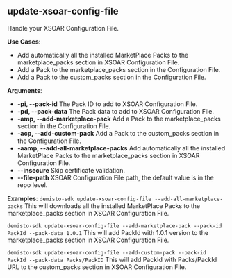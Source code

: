 ## update-xsoar-config-file

Handle your XSOAR Configuration File.

**Use Cases**:
- Add automatically all the installed MarketPlace Packs to the marketplace_packs section in XSOAR Configuration File.
- Add a Pack to the marketplace_packs section in the Configuration File.
- Add a Pack to the custom_packs section in the Configuration File.

**Arguments**:
* **-pi, --pack-id**
  The Pack ID to add to XSOAR Configuration File.
* **-pd, --pack-data**
  The Pack data to add to XSOAR Configuration File.
* **-amp, --add-marketplace-pack**
  Add a Pack to the marketplace_packs section in the Configuration File.
* **-acp, --add-custom-pack**
  Add a Pack to the custom_packs section in the Configuration File.
* **-aamp, --add-all-marketplace-packs**
  Add automatically all the installed MarketPlace Packs to the marketplace_packs section in XSOAR Configuration File.
* **--insecure**
  Skip certificate validation.
* **--file-path**
  XSOAR Configuration File path, the default value is in the repo level.

**Examples**:
`demisto-sdk update-xsoar-config-file --add-all-marketplace-packs`
This will downloads all the installed MarketPlace Packs to the marketplace_packs section in XSOAR Configuration File.

`demisto-sdk update-xsoar-config-file --add-marketplace-pack --pack-id PackId --pack-data 1.0.1`
This will add PackId with 1.0.1 version to the marketplace_packs section in XSOAR Configuration File.

`demisto-sdk update-xsoar-config-file --add-custom-pack --pack-id PackId --pack-data Packs/PackID`
This will add PackId with Packs/PackId URL to the custom_packs section in XSOAR Configuration File.
